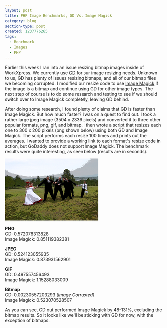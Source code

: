 ```yaml
---
layout: post
title: PHP Image Benchmarks, GD Vs. Image Magick
category: blog
section-type: post
created: 1237776265
tags:
  - Benchmark
  - Images
  - PHP
---
```

Earlier this week I ran into an issue resizing bitmap images inside of
WorkXpress. We currently use [GD](http://us3.php.net/manual/en/book.image.php)
for our image resizing needs. Unknown to us, GD has plenty of issues resizing
bitmaps, and all of our bitmap files we becoming corrupted. I modified our
resize code to use [Image Magick](http://us3.php.net/imagick) if the image is a
bitmap and continue using GD for other image types. The next step of course is
to do some research and testing to see if we should switch over to Image Magick
completely, leaving GD behind.

<!--more-->

After doing some research, I found plenty of claims that GD is faster than Image
Magick. But how much faster?  I was on a quest to find out. I took a rather
large jpeg image (3504 x 2336 pixels) and converted it to three other popular
formats, png, gif, and bitmap. I then wrote a script that resizes each one to
300 x 200 pixels (png shown below) using both GD and Image Magick. The script
performs each resize 100 times and prints out the averages. I wanted to provide
a working link to each format's resize code in action, but GoDaddy does not
support Image Magick. The benchmark results were quite interesting, as seen
below (results are in seconds).

![Resized PNG](/img/blog/2009/03/tugofwar.png)

**PNG**<br />
GD: 0.572078313828<br />
Image Magick: 0.851119382381

**JPEG**<br />
GD: 0.524123055935<br />
Image Magick: 0.873931562901

**GIF**<br />
GD: 0.497557456493<br />
Image Magick: 1.15288033009

**Bitmap**<br />
GD: 0.00230557203293 _(Image Corrupted)_<br />
Image Magick: 0.523070528507

As you can see, GD out performed Image Magick by 48-131%, excluding the bitmap
results. So it looks like we'll be sticking with GD for now, with the exception
of bitmaps.
